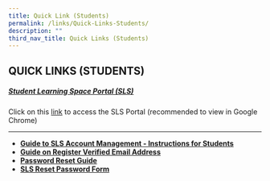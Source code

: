 ```yaml
---
title: Quick Link (Students)
permalink: /links/Quick-Links-Students/
description: ""
third_nav_title: Quick Links (Students)
---
```

## QUICK LINKS (STUDENTS)


##### [Student Learning Space Portal (SLS)](https://vle.learning.moe.edu.sg/login)  
Click on this [link](https://vle.learning.moe.edu.sg/login) to access the SLS Portal (recommended to view in Google Chrome)
***

*   **[Guide to SLS Account Management - Instructions for Students](https://stgabrielssec-moe-edu-sg-admin.cwp.sg/qql/slot/u153/Link/Student%20Links/Student%20Learning%20Space/Guide%20to%20SLS%20Account%20Management%20%E2%80%93%20Instructions%20for%20Students.pdf)**
*   **[Guide on Register Verified Email Address](https://stgabrielssec-moe-edu-sg-admin.cwp.sg/qql/slot/u153/Link/Student%20Links/Student%20Learning%20Space/User%20Guide%20-%20Register%20Verified%20Email%20Address.pdf)**
*   **[Password Reset Guide](https://stgabrielssec-moe-edu-sg-admin.cwp.sg/qql/slot/u153/Link/Student%20Links/Student%20Learning%20Space/Password%20Reset%20Guide.pdf)**
*   **[SLS Reset Password Form](http://tinyurl.com/slsandiconresetpasswordform)**